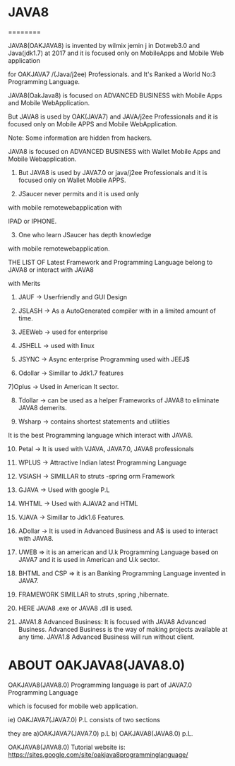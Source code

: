 # JAVA8
========

JAVA8(OAKJAVA8)   is    invented by   wilmix  jemin j   in  Dotweb3.0 and  Java(jdk1.7)  at 2017  and  it is  focused  only  on MobileApps and  Mobile Web application

for   OAKJAVA7 /(Java/j2ee) Professionals.
and  It's  Ranked  a  World No:3 Programming Language.

JAVA8(OakJava8) is focused on ADVANCED BUSINESS with Mobile Apps and Mobile WebApplication.

But JAVA8 is used by OAK(JAVA7) and JAVA/j2ee Professionals and it is focused only on Mobile APPS
and Mobile WebApplication.

Note:  Some  information  are hidden  from hackers.


JAVA8  is  focused  on   ADVANCED BUSINESS with  Wallet Mobile Apps  and  Mobile  Webapplication.

1) But  JAVA8  is used  by JAVA7.0 or  java/j2ee Professionals  and it  is focused  only on Wallet Mobile APPS.

2) JSaucer never permits and it is used only

with mobile remotewebapplication with

IPAD or IPHONE.

3) One who learn JSaucer has depth knowledge

with mobile remotewebapplication.

THE LIST OF Latest Framework and Programming Language belong to JAVA8 or interact with JAVA8

with Merits

1) JAUF -> Userfriendly and GUI Design

2) JSLASH -> As a AutoGenerated compiler with in a limited amount of time.

3) JEEWeb -> used for enterprise

4) JSHELL -> used with linux

5) JSYNC -> Async enterprise Programming used with JEEJ$

6) Odollar -> Simillar to Jdk1.7 features

7)Oplus -> Used in American It sector.

8) Tdollar -> can be used as a helper Frameworks of JAVA8 to eliminate JAVA8 demerits.

9) Wsharp -> contains shortest statements and utilities

It is the best Programming language which interact with JAVA8.

10) Petal -> It is used with VJAVA, JAVA7.0, JAVA8 professionals

11) WPLUS -> Attractive Indian latest Programming Language

12) VSlASH -> SIMILLAR to struts -spring orm Framework

13) GJAVA -> Used with google P.L

14) WHTML -> Used with AJAVA2 and HTML

15) VJAVA -> Simillar to Jdk1.6 Features.

16) ADollar -> It is used in Advanced Business and A$ is used to interact with JAVA8.

17) UWEB => it is an american and U.k Programming Language based on JAVA7 and  it is used in American and U.k sector.

18) BHTML and CSP => it is an Banking Programming Language invented in JAVA7.

19)  FRAMEWORK  SIMILLAR  to  struts ,spring ,hibernate.

20) HERE     JAVA8 .exe or  JAVA8 .dll  is used.

 
31) JAVA1.8 Advanced Business:  It  is  focused   with  JAVA8  Advanced Business.
Advanced Business  is  the  way  of  making  projects  available  at  any time.
JAVA1.8 Advanced Business  will  run    without   client.

ABOUT  OAKJAVA8(JAVA8.0)
===========================

OAKJAVA8(JAVA8.0) Programming language  is  part  of  JAVA7.0  Programming Language

which  is  focused  for  mobile  web application.


ie) OAKJAVA7(JAVA7.0) P.L consists  of  two  sections

they   are    a)OAKJAVA7(JAVA7.0) p.L  b) OAKJAVA8(JAVA8.0) p.L.


OAKJAVA8(JAVA8.0) Tutorial website is: https://sites.google.com/site/oakjava8programminglanguage/

